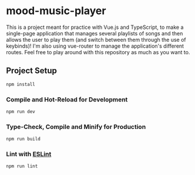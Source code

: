 # mood-music-player

This is a project meant for practice with Vue.js and TypeScript, to make a single-page application that manages several playlists of songs and then allows the user to play them (and switch between them through the use of keybinds)! I'm also using vue-router to manage the application's different routes. Feel free to play around with this repository as much as you want to.

## Project Setup

```sh
npm install
```

### Compile and Hot-Reload for Development

```sh
npm run dev
```

### Type-Check, Compile and Minify for Production

```sh
npm run build
```

### Lint with [ESLint](https://eslint.org/)

```sh
npm run lint
```

